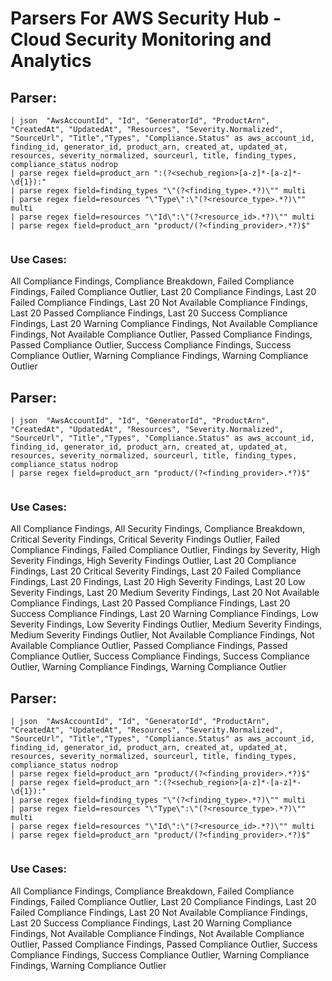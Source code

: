 # Parsers For AWS Security Hub - Cloud Security Monitoring and Analytics

## Parser:
```
| json  "AwsAccountId", "Id", "GeneratorId", "ProductArn", "CreatedAt", "UpdatedAt", "Resources", "Severity.Normalized", "SourceUrl", "Title","Types", "Compliance.Status" as aws_account_id, finding_id, generator_id, product_arn, created_at, updated_at, resources, severity_normalized, sourceurl, title, finding_types, compliance_status nodrop
| parse regex field=product_arn ":(?<sechub_region>[a-z]*-[a-z]*-\d{1}):"
| parse regex field=finding_types "\"(?<finding_type>.*?)\"" multi
| parse regex field=resources "\"Type\":\"(?<resource_type>.*?)\"" multi
| parse regex field=resources "\"Id\":\"(?<resource_id>.*?)\"" multi
| parse regex field=product_arn "product/(?<finding_provider>.*?)$"
 
```
### Use Cases:
All Compliance Findings, Compliance Breakdown, Failed Compliance Findings, Failed Compliance Outlier, Last 20 Compliance Findings, Last 20 Failed Compliance Findings, Last 20 Not Available Compliance Findings, Last 20 Passed Compliance Findings, Last 20 Success Compliance Findings, Last 20 Warning Compliance Findings, Not Available Compliance Findings, Not Available Compliance Outlier, Passed Compliance Findings, Passed Compliance Outlier, Success Compliance Findings, Success Compliance Outlier, Warning Compliance Findings, Warning Compliance Outlier



## Parser:
```
| json  "AwsAccountId", "Id", "GeneratorId", "ProductArn", "CreatedAt", "UpdatedAt", "Resources", "Severity.Normalized", "SourceUrl", "Title","Types", "Compliance.Status" as aws_account_id, finding_id, generator_id, product_arn, created_at, updated_at, resources, severity_normalized, sourceurl, title, finding_types, compliance_status nodrop
| parse regex field=product_arn "product/(?<finding_provider>.*?)$"
 
```
### Use Cases:
All Compliance Findings, All Security Findings, Compliance Breakdown, Critical Severity Findings, Critical Severity Findings Outlier, Failed Compliance Findings, Failed Compliance Outlier, Findings by Severity, High Severity Findings, High Severity Findings Outlier, Last 20 Compliance Findings, Last 20 Critical Severity Findings, Last 20 Failed Compliance Findings, Last 20 Findings, Last 20 High Severity Findings, Last 20 Low Severity Findings, Last 20 Medium Severity Findings, Last 20 Not Available Compliance Findings, Last 20 Passed Compliance Findings, Last 20 Success Compliance Findings, Last 20 Warning Compliance Findings, Low Severity Findings, Low Severity Findings Outlier, Medium Severity Findings, Medium Severity Findings Outlier, Not Available Compliance Findings, Not Available Compliance Outlier, Passed Compliance Findings, Passed Compliance Outlier, Success Compliance Findings, Success Compliance Outlier, Warning Compliance Findings, Warning Compliance Outlier



## Parser:
```
| json  "AwsAccountId", "Id", "GeneratorId", "ProductArn", "CreatedAt", "UpdatedAt", "Resources", "Severity.Normalized", "SourceUrl", "Title","Types", "Compliance.Status" as aws_account_id, finding_id, generator_id, product_arn, created_at, updated_at, resources, severity_normalized, sourceurl, title, finding_types, compliance_status nodrop
| parse regex field=product_arn "product/(?<finding_provider>.*?)$"
| parse regex field=product_arn ":(?<sechub_region>[a-z]*-[a-z]*-\d{1}):"
| parse regex field=finding_types "\"(?<finding_type>.*?)\"" multi
| parse regex field=resources "\"Type\":\"(?<resource_type>.*?)\"" multi
| parse regex field=resources "\"Id\":\"(?<resource_id>.*?)\"" multi
| parse regex field=product_arn "product/(?<finding_provider>.*?)$"
 
```
### Use Cases:
All Compliance Findings, Compliance Breakdown, Failed Compliance Findings, Failed Compliance Outlier, Last 20 Compliance Findings, Last 20 Failed Compliance Findings, Last 20 Not Available Compliance Findings, Last 20 Success Compliance Findings, Last 20 Warning Compliance Findings, Not Available Compliance Findings, Not Available Compliance Outlier, Passed Compliance Findings, Passed Compliance Outlier, Success Compliance Findings, Success Compliance Outlier, Warning Compliance Findings, Warning Compliance Outlier


